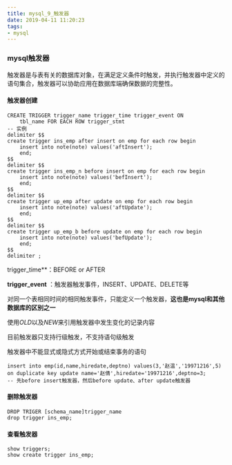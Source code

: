 ```yaml
---
title: mysql_9_触发器
date: 2019-04-11 11:20:23
tags:
- mysql
---
```


### mysql触发器

触发器是与表有关的数据库对象，在满足定义条件时触发，并执行触发器中定义的语句集合，触发器可以协助应用在数据库端确保数据的完整性。

#### 触发器创建

```mysql
CREATE TRIGGER trigger_name trigger_time trigger_event ON 
	tbl_name FOR EACH ROW trigger_stmt
-- 实例
delimiter $$
create trigger ins_emp after insert on emp for each row begin
	insert into note(note) values('aftInsert');
    end;
$$
delimiter $$
create trigger ins_emp_n before insert on emp for each row begin
	insert into note(note) values('befInsert');
    end;
$$
delimiter $$
create trigger up_emp after update on emp for each row begin
	insert into note(note) values('aftUpdate');
    end;
$$
delimiter $$
create trigger up_emp_b before update on emp for each row begin
	insert into note(note) values('befUpdate');
    end;
$$
delimiter ;
```

<!--more-->

trigger_time**：BEFORE or AFTER

**trigger_event** ：触发器触发事件，INSERT、UPDATE、DELETE等

对同一个表相同时间的相同触发事件，只能定义一个触发器，**这也是mysql和其他数据库的区别之一**

使用*OLD*以及*NEW*来引用触发器中发生变化的记录内容

目前触发器只支持行级触发，不支持语句级触发

触发器中不能显式或隐式方式开始或结束事务的语句

```mysql
insert into emp(id,name,hiredate,deptno) values(3,'赵温','19971216',5) on duplicate key update name='赵倩',hiredate='19971216',deptno=3;
-- 先before insert触发器，然后before update、after update触发器
```



#### 删除触发器

```mysql
DROP TRIGER [schema_name]trigger_name
drop trigger ins_emp;
```

#### 查看触发器

```
show triggers;
show create trigger ins_emp;
```

